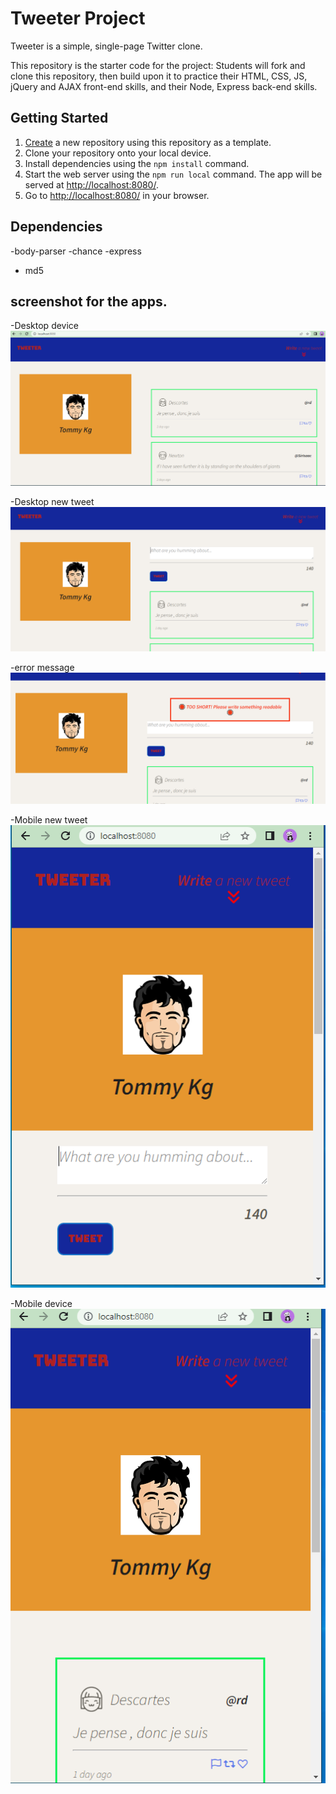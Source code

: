 # Tweeter Project

Tweeter is a simple, single-page Twitter clone.

This repository is the starter code for the project: Students will fork and clone this repository, then build upon it to practice their HTML, CSS, JS, jQuery and AJAX front-end skills, and their Node, Express back-end skills.

## Getting Started

1. [Create](https://docs.github.com/en/repositories/creating-and-managing-repositories/creating-a-repository-from-a-template) a new repository using this repository as a template.
2. Clone your repository onto your local device.
3. Install dependencies using the `npm install` command.
3. Start the web server using the `npm run local` command. The app will be served at <http://localhost:8080/>.
4. Go to <http://localhost:8080/> in your browser.

## Dependencies
-body-parser
-chance
-express
- md5

## screenshot for the apps.
-Desktop device
![Alt text](screenshot/desktop-design.PNG)

<!--########################################################-->

-Desktop new tweet 
![Alt text](screenshot/desktop-new%20tweet.PNG)

<!--########################################################-->

-error message
![Alt text](screenshot/error%20message.PNG)

<!--########################################################-->

-Mobile new tweet 
![Alt text](screenshot/mobile%20new%20tweet.PNG)

<!--########################################################-->

-Mobile device
![Alt text](screenshot/mobile-design.PNG)